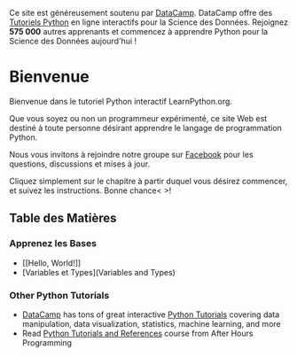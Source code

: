 Ce site est généreusement soutenu par [DataCamp](https://www.datacamp.com/?utm_source=learnpython_com&utm_campaign=learnpython_tutorials). DataCamp offre des [Tutoriels Python](https://www.datacamp.com/courses/?utm_source=learnpython_com&utm_campaign=learnpython_tutorials) en ligne interactifs pour la Science des Données. Rejoignez **575&nbsp;000** autres apprenants et commencez à apprendre Python pour la Science des Données aujourd'hui&nbsp;!

# Bienvenue

Bienvenue dans le tutoriel Python interactif LearnPython.org.

Que vous soyez ou non un programmeur expérimenté, ce site Web est destiné à toute personne désirant apprendre le langage de programmation Python.<br>

Nous vous invitons à rejoindre notre groupe sur <a href="http://www.facebook.com/groups/180708015327157/">Facebook</a> pour les questions, discussions et mises à jour.

Cliquez simplement sur le chapitre à partir duquel vous désirez commencer, et suivez les instructions. Bonne chance<&nbsp;>!<br>


Table des Matières
------------------

### Apprenez les Bases

- [[Hello, World!]]
- [Variables et Types](Variables and Types)

### Other Python Tutorials

- [DataCamp](https://www.datacamp.com/?utm_source=learnpython_com&utm_campaign=learnpython_tutorials) has tons of great interactive [Python Tutorials](https://www.datacamp.com/courses/?utm_source=learnpython_com&utm_campaign=learnpython_tutorials) covering data manipulation, data visualization, statistics, machine learning, and more
- Read [Python Tutorials and References](http://www.afterhoursprogramming.com/index.php?article=181) course from After Hours Programming
